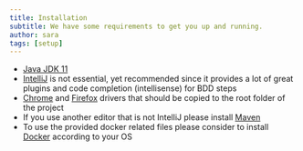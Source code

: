 ```yaml
---
title: Installation
subtitle: We have some requirements to get you up and running.
author: sara
tags: [setup]
---
```


* [Java JDK 11](https://www.oracle.com/technetwork/java/javase/downloads/jdk11-downloads-5066655.html)
* [IntelliJ](https://www.jetbrains.com/idea/download/#section=mac) is not essential, yet recommended since
 it provides a lot of great plugins and code completion (intellisense) for BDD steps
* [Chrome](http://chromedriver.chromium.org/downloads) and [Firefox](https://github.com/mozilla/geckodriver/releases) drivers that should be copied to the root folder of the project
* If you use another editor that is not IntelliJ please install [Maven](https://maven.apache.org/install.html)
* To use the provided docker related files please consider to install [Docker](https://docs.docker.com/install/linux/docker-ce/ubuntu/#install-docker-ce) according to your OS
